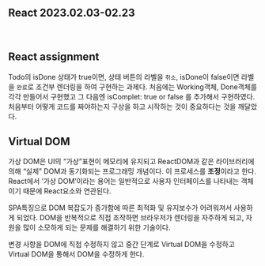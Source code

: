 ## React 2023.02.03-02.23

<br/>

## React assignment

Todo의 isDone 상태가 true이면, 상태 버튼의 라벨을 `취소`, isDone이 false이면 라벨을 `완료`로 조건부 렌더링을 하여 구현하는 과제다.
처음에는 Working객체, Done객체를 각각 만들어서 구현했고 그 다음엔 isComplet: true or false 를 추가해서 구현하였다.
처음부터 어떻게 코드를 짜야하는지 구상을 하고 시작하는 것이 중요하다는 것을 깨달았다.

## Virtual DOM

가상 DOM은 UI의 “가상”표현이 메모리에 유지되고 ReactDOM과 같은 라이브러리에 의해 “실제” DOM과 동기화되는 프로그래밍 개념이다. 이 프로세스를 **조정**이라고 한다. React에서 ‘가상 DOM’이라는 용어는 일반적으로 사용자 인터페이스를 나타내는 객체이기 때문에 React요소와 연관된다.

SPA특징으로 DOM 복잡도가 증가함에 따른 최적화 및 유지보수가 어려워져서 사용하게 되었다. DOM을 반복적으로 직접 조작하면 브라우저가 렌더링을 자주하게 되고, 자원을 많이 소모하게 되는 문제를 해결하기 위한 기술이다.

변경 사항을 DOM에 직접 수정하지 않고 중간 단계로 Virtual DOM을 수정하고 Virtual DOM을 통해서 DOM을 수정하게 한다.

